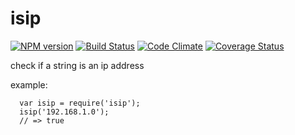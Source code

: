 # isip
[![NPM version](https://badge.fury.io/js/isip.svg)](http://badge.fury.io/js/isip) 
[![Build Status](https://travis-ci.org/node-codewars/isip.svg?branch=master)](https://travis-ci.org/node-codewars/isip)
[![Code Climate](https://codeclimate.com/github/node-codewars/isip/badges/gpa.svg)](https://codeclimate.com/github/node-codewars/isip)
[![Coverage Status](https://img.shields.io/coveralls/node-codewars/isip.svg)](https://coveralls.io/r/node-codewars/isip)

check if a string is an ip address

example:

      var isip = require('isip');
      isip('192.168.1.0');
      // => true
